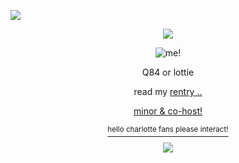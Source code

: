 ![](https://komarev.com/ghpvc/?username=q-84&color=lightgray&style=plastic&label=view+counter!+➜+&abbreviated=true)
<p align="center">
    <img src="https://files.catbox.moe/ygjarx.png"/>
</p>
  <p align="center">
<picture>
 <source media="(prefers-color-scheme: dark)" srcset="https://files.catbox.moe/ke593p.png">
 <source media="(prefers-color-scheme: light)" srcset="https://files.catbox.moe/xs1x9v.png">
 <img alt="me!" src="https://files.catbox.moe/xs1x9v.png">
</picture>
 </p>
  <p align="center">
Q84 or lottie
<p align="center">
read my <a href="https://rentry.co/join_white_society">rentry ..
  </p>
<p align="center">
minor & co-host!
</p>
<p align="center">
<sup>hello charlotte fans please interact!</sup>
</p>
<p align="center">
    <img src="https://files.catbox.moe/t67fg4.png"/>
</p>
